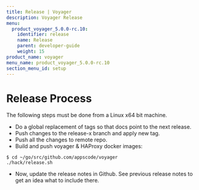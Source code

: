 ```yaml
---
title: Release | Voyager
description: Voyager Release
menu:
  product_voyager_5.0.0-rc.10:
    identifier: release
    name: Release
    parent: developer-guide
    weight: 15
product_name: voyager
menu_name: product_voyager_5.0.0-rc.10
section_menu_id: setup
---
```

# Release Process

The following steps must be done from a Linux x64 bit machine.

- Do a global replacement of tags so that docs point to the next release.
- Push changes to the release-x branch and apply new tag.
- Push all the changes to remote repo.
- Build and push voyager & HAProxy docker images:

```console
$ cd ~/go/src/github.com/appscode/voyager
./hack/release.sh
```

- Now, update the release notes in Github. See previous release notes to get an idea what to include there.
